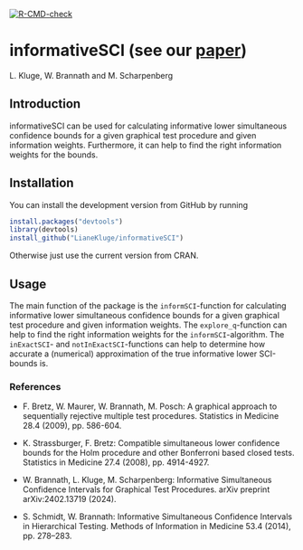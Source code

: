<!-- badges: start -->
[![R-CMD-check](https://github.com/LianeKluge/informativeSCI/actions/workflows/R-CMD-check.yaml/badge.svg)](https://github.com/LianeKluge/informativeSCI/actions/workflows/R-CMD-check.yaml)
<!-- badges: end -->

# informativeSCI (see our [paper](https://arxiv.org/abs/2402.13719))
L. Kluge, W. Brannath and M. Scharpenberg

## Introduction

informativeSCI can be used for calculating informative lower simultaneous 
confidence bounds for a given graphical test procedure and given information 
weights. Furthermore, it can help to find the right information weights for the
bounds.

## Installation
You can install the development version from GitHub by running
```R
install.packages("devtools")
library(devtools)
install_github("LianeKluge/informativeSCI")
```
Otherwise just use the current version from CRAN.

## Usage
The main function of the package is the `informSCI`-function for
calculating informative lower simultaneous confidence bounds for a given
graphical test procedure and given information weights. The
`explore_q`-function can help to find the right information weights
for the `informSCI`-algorithm. The `inExactSCI`- and
`notInExactSCI`-functions can help to determine how accurate a
(numerical) approximation of the true informative lower SCI-bounds is. 


### References
* F. Bretz, W. Maurer, W. Brannath, M. Posch: A graphical approach
to sequentially rejective multiple test procedures. Statistics in Medicine
28.4 (2009), pp. 586-604.

* K. Strassburger, F. Bretz: Compatible simultaneous lower confidence bounds
for the Holm procedure and other Bonferroni based closed tests. Statistics
in Medicine 27.4 (2008), pp. 4914-4927.

* W. Brannath, L. Kluge, M. Scharpenberg: Informative Simultaneous Confidence 
Intervals for Graphical Test Procedures. arXiv preprint arXiv:2402.13719 (2024).

* S. Schmidt, W. Brannath: Informative Simultaneous Confidence Intervals
in Hierarchical Testing. Methods of Information in Medicine 53.4 (2014),
pp. 278–283.

